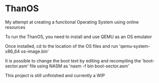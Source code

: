 # ThanOS
My attempt at creating a functional Operating System using online resources

To run the ThanOS, you need to install and use QEMU as an OS emulator

Once installed, cd to the location of the OS files and run 'qemu-system-x86_64 os-image.bin'

It is possible to change the boot text by editing and recompiling the 'boot-sector.asm' file using NASM as 'nasm -f bin boot-sector.asm'

This project is still unfinished and currently a WIP
